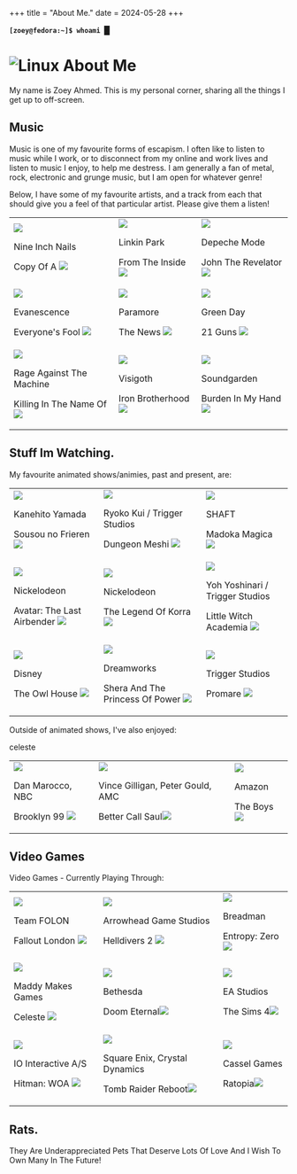 +++
title = "About Me."
date = 2024-05-28
+++

<main>
<p><b><code class="code" aria-hidden="true">[zoey@fedora:~]$ whoami </code><span class="cursor">█</span></b></p>
<h1 class="categoryHeader"><img src="/img/About/system-users-symbolic.svg" alt="Linux" class="categoryHeaderIcon" > About Me </h1>
<p>My name is Zoey Ahmed. This is my personal corner, sharing all the things I get up to off-screen.</p>
<div class="media">
  <h2 class="categoryHeader categoryHeaderH5">Music</h2>
  <p> Music is one of my favourite forms of escapism. I often like to listen to music while I work, or to disconnect from my online and work lives and listen to music I enjoy, to help me destress. I am generally a fan of metal, rock, electronic and grunge music, but I am open for whatever genre! </p>
  <p> Below, I have some of my favourite artists, and a track from each that should give you a feel of that particular artist. Please give them a listen!</p>
  <div class="mediaDiv">
    <table class="mediaTable">
      <tr>
        <td class="mediaILike">
            <a href="https://music.youtube.com/watch?v=-oSujWwiUdU&si=zhi0CSkSECcajy-w" target="_blank"><img class="coverArt" src="/img/WhoAmI/Music/NIN-Hesitation-Marks.jpg"></a>
            <p>Nine Inch Nails</p>
            <p>Copy Of A <img class="externalLink" src="/img/Generic/external-link-symbolic.svg"> </p>
        </td>
        <td class="mediaILike">
          <a href="https://music.youtube.com/watch?v=CLTW-9nFZIA&si=kBXKw8u_dehPHD1c" target="_blank"><img class="coverArt" src="/img/WhoAmI/Music/Linkin-Park-Meteora.jpg"></a>
          <p>Linkin Park</p>
          <p class="mediaTitle">From The Inside <img class="externalLink" src="/img/Generic/external-link-symbolic.svg"> </p>
        </td>
        <td class="mediaILike">
          <a href="https://music.youtube.com/watch?v=ZHI2tInxT0A&si=WwE4fHbYv_0YUrkW" target="_blank"><img class="coverArt" src="/img/WhoAmI/Music/Depeche_Mode_-_Playing_the_Angel.png"></a>
          <p>Depeche Mode</p>
          <p class="mediaTitle">John The Revelator <img class="externalLink" src="/img/Generic/external-link-symbolic.svg"> </p>
        </td>
      </tr>
      <tr>
        <td class="mediaILike">
          <a href="https://music.youtube.com/watch?v=AgMqrGrUpcU&si=U-YCIqdTRaFG1txb" target="_blank"><img class="coverArt" src="/img/WhoAmI/Music/Evanescence-Fallen.png"></a> 
          <p>Evanescence</p>
          <p class="mediaTitle">Everyone's Fool <img class="externalLink" src="/img/Generic/external-link-symbolic.svg"> </p>
        </td>
        <td class="mediaILike">
          <a href="https://music.youtube.com/watch?v=YSFa_wOZPXg&si=5zJLh-PUsqSBB2hp" target="_blank"><img class="coverArt" src="/img/WhoAmI/Music/Paramore-This-Is-Why.png"></a>
          <p>Paramore</p>
          <p class="mediaTitle">The News <img class="externalLink" src="/img/Generic/external-link-symbolic.svg"> </p>
        </td>
        <td class="mediaILike">
          <a href="https://music.youtube.com/watch?v=U0XcqF7rqHk&si=EFQ5CdijdJobBKOf" target="_blank"><img class="coverArt" src="/img/WhoAmI/Music/Green_Day-21st_Century-Breakdown-cover.jpg"></a>
          <p>Green Day</p>
          <p class="mediaTitle">21 Guns <img class="externalLink" src="/img/Generic/external-link-symbolic.svg"> </p>
        </td>
      </tr>
      <tr>
        <td class="mediaILike">
          <a href="https://music.youtube.com/watch?v=ctiKD8jtvV8&si=EKoctFzQSIZer2U1" target="_blank"><img class="coverArt" src="/img/WhoAmI/Music/RATM-RATM.jpeg"></a>
          <p>Rage Against The Machine</p>
          <p class="mediaTitle">Killing In The Name Of <img class="externalLink" src="/img/Generic/external-link-symbolic.svg"> </p>
        </td>
        <td class="mediaILike">
          <a href="https://music.youtube.com/watch?v=pVOE3wvnEKs&si=zIIrvnTX2LA45AqR" target="_blank"><img class="coverArt" src="/img/WhoAmI/Music/TheRevenantKing.jpg"></a>
          <p>Visigoth</p>
          <p class="mediaTitle">Iron Brotherhood <img class="externalLink" src="/img/Generic/external-link-symbolic.svg"> </p>
        </td>
        <td class="mediaILike">
          <a href="https://music.youtube.com/watch?v=k0JTyheCkAo&si=FAEPKW5ZqQPQQ9fM" target="_blank"><img class="coverArt" src="/img/WhoAmI/Music/Soundgarden-DownOnTheUpside.jpg"></a>
          <p>Soundgarden</p>
          <p class="mediaTitle">Burden In My Hand <img class="externalLink" src="/img/Generic/external-link-symbolic.svg"></p>
        </td>
      </tr>
    </table>
  </div>
</div>

<h2 class="categoryHeader categoryHeaderH5">Stuff Im Watching.</h2>
<!-- <p> <TODO> ADD INTRODUCTION TO SHOWS</TODO></p>  -->
<p> My favourite animated shows/animies, past and present, are:</p>
<div class="mediaDiv">
  <table class="mediaTable">
    <tr>
      <td class="mediaILike">
        <a href="https://myanimelist.net/anime/52991/Sousou_no_Frieren" target="_blank"><img class="coverArt" src="/img/WhoAmI/Shows/Frieren.png"></a>
        <p>Kanehito Yamada</p>
        <p class="mediaTitle">Sousou no Frieren <img class="externalLink" src="/img/Generic/external-link-symbolic.svg"></p>
      </td>
      <td class="mediaILike">
        <a href="https://myanimelist.net/anime/52701/Dungeon_Meshi" target="_blank"><img class="coverArt" src="/img/WhoAmI/Shows/DungeonMeshi.png"></a>
        <p>Ryoko Kui / Trigger Studios</p>
        <p class="mediaTitle">Dungeon Meshi <img class="externalLink" src="/img/Generic/external-link-symbolic.svg"></p>
      </td>
      <td class="mediaILike">
        <a href="https://myanimelist.net/anime/9756/Mahou_Shoujo_Madoka%E2%98%85Magica" target="_blank"><img class="coverArt" src="/img/WhoAmI/Shows/Madoka.png"></a>
        <p>SHAFT</p>
        <p class="mediaTitle">Madoka Magica <img class="externalLink" src="/img/Generic/external-link-symbolic.svg"></p>
      </td>
    </tr>
    <tr>
      <td class="mediaILike">
        <a href="https://www.imdb.com/title/tt0417299/" target="_blank"><img class="coverArt" src="/img/WhoAmI/Shows/avatar.png"></a>
        <p>Nickelodeon</p>
        <p class="mediaTitle">Avatar: The Last Airbender <img class="externalLink" src="/img/Generic/external-link-symbolic.svg"></p>
      </td>
      <td class="mediaILike">
        <a href="https://www.imdb.com/title/tt3830016/" target="_blank"><img class="coverArt" src="/img/WhoAmI/Shows/korra.png"></a>
        <p>Nickelodeon</p>
        <p class="mediaTitle">The Legend Of Korra <img class="externalLink" src="/img/Generic/external-link-symbolic.svg"></p>
      </td>
      <td class="mediaILike">
        <a href="https://myanimelist.net/anime/33489/Little_Witch_Academia_TV?q=LITTLE%20WITCH&cat=anime" target="_blank"><img class="coverArt" src="/img/WhoAmI/Shows/LWA.png"></a>
        <p>Yoh Yoshinari / Trigger Studios</p>
        <p class="mediaTitle">Little Witch Academia <img class="externalLink" src="/img/Generic/external-link-symbolic.svg"></p>
      </td>
    </tr>
    <tr>
      <td class="mediaILike">
        <a href="https://www.imdb.com/title/tt8050756/" target="_blank"><img class="coverArt" src="/img/WhoAmI/Shows/OwlHouse.png"></a>
        <p>Disney</p>
        <p class="mediaTitle">The Owl House <img class="externalLink" src="/img/Generic/external-link-symbolic.svg"></p>
      </td>
      <td class="mediaILike">
        <a href="https://www.imdb.com/title/tt7745956/" target="_blank"><img class="coverArt" src="/img/WhoAmI/Shows/Shera.png"></a>
        <p>Dreamworks</p>
        <p class="mediaTitle">Shera And The Princess Of Power <img class="externalLink" src="/img/Generic/external-link-symbolic.svg"></p>
      </td>
      <td class="mediaILike">
        <a href="https://myanimelist.net/anime/35848/Promare?q=ppromare&cat=anime" target="_blank"><img class="coverArt" src="/img/WhoAmI/Shows/promare.png"></a>
        <p>Trigger Studios</p>
        <p class="mediaTitle">Promare <img class="externalLink" src="/img/Generic/external-link-symbolic.svg"></p>
      </td>
    </tr>
  </table>
</div>
<p> Outside of animated shows, I've also enjoyed: </p>

<div class="mediaDiv">
  <table class="mediaTable">
    <tr>
      <td class="mediaILike">
        <a href="https://www.imdb.com/title/tt2467372/" target="_blank"><img class="coverArt" src="/img/WhoAmI/Shows/brooklyn99.webp"></a>
        <p>Dan Marocco, NBC</p>
        <p class="mediaTitle">Brooklyn 99 <img class="externalLink" src="/img/Generic/external-link-symbolic.svg"></p>
      </td>
      <td class="mediaILike">
        <a href="https://www.imdb.com/title/tt3032476/?ref_=nv_sr_srsg_0_tt_8_nm_0_in_0_q_better%2520call%2520sau" target="_blank"><img class="coverArt" src="/img/WhoAmI/Shows/BCS.png"></a>
        <p>Vince Gilligan, Peter Gould, AMC</p>
        <p class="mediaTitle">Better Call Saul<img class="externalLink" src="/img/Generic/external-link-symbolic.svg"></p>
      </td>
      <td class="mediaILike">
        <a href="https://www.imdb.com/title/tt1190634/?ref_=nv_sr_srsg_1_tt_6_nm_1_in_0_q_the%2520boys" target="_blank"><img class="coverArt" src="/img/WhoAmI/Shows/theBoys.png"></a>
        <p>Amazon</p>
        <p class="mediaTitle">The Boys <img class="externalLink" src="/img/Generic/external-link-symbolic.svg"></p>
      </td>celeste
    </tr>
  </table>
</div>

<h2 class="categoryHeader categoryHeaderH5">Video Games</h2>
<p> Video Games - Currently Playing Through:</p>    

<div class="mediaDiv">
  <table class="mediaTable">
    <tr>
      <td class="mediaILike">
        <a href="https://www.gog.com/en/game/fallout_london" target="_blank"><img class="coverArt" src="/img/WhoAmI/VideoGames/falloutLondon.png"></a>
        <p>Team FOLON</p>
        <p class="mediaTitle">Fallout London <img class="externalLink" src="/img/Generic/external-link-symbolic.svg"></p>
      </td>
      <td class="mediaILike">
        <a href="https://store.steampowered.com/app/553850/HELLDIVERS_2/" target="_blank"><img class="coverArt" src="/img/WhoAmI/VideoGames/helldivers.png"></a>
        <p>Arrowhead Game Studios</p>
        <p class="mediaTitle">Helldivers 2 <img class="externalLink" src="/img/Generic/external-link-symbolic.svg"></p>
      </td>
      <td class="mediaILike">
        <a href="https://store.steampowered.com/app/714070/Entropy__Zero/" target="_blank"><img class="coverArt" src="/img/WhoAmI/VideoGames/entropyZero.png"></a>
        <p>Breadman	</p>
        <p class="mediaTitle">Entropy: Zero<img class="externalLink" src="/img/Generic/external-link-symbolic.svg"></p>
      </td>
    </tr>
    <tr>
      <td class="mediaILike">
        <a href="https://store.steampowered.com/app/504230/Celeste/" target="_blank"><img class="coverArt" src="/img/WhoAmI/VideoGames/celeste.png"></a>
        <p>Maddy Makes Games </p>
        <p class="mediaTitle">Celeste <img class="externalLink" src="/img/Generic/external-link-symbolic.svg"></p>
      </td>
      <td class="mediaILike">
        <a href="https://store.steampowered.com/app/782330/DOOM_Eternal/" target="_blank"><img class="coverArt" src="/img/WhoAmI/VideoGames/doomEternal.png"></a>
        <p>Bethesda</p>
        <p class="mediaTitle">Doom Eternal<img class="externalLink" src="/img/Generic/external-link-symbolic.svg"></p>
      </td>
      <td class="mediaILike">
        <a href="https://store.steampowered.com/app/1222670/The_Sims_4/" target="_blank"><img class="coverArt" src="/img/WhoAmI/VideoGames/sims4.png"></a>
        <p>EA Studios</p>
        <p class="mediaTitle">The Sims 4<img class="externalLink" src="/img/Generic/external-link-symbolic.svg"></p>
    </tr>
    <tr>
      <td class="mediaILike">
        <a href="https://store.steampowered.com/app/1659040/HITMAN_World_of_Assassination/" target="_blank"><img class="coverArt" src="/img/WhoAmI/VideoGames/hitmanWOA.png"></a>
        <p>IO Interactive A/S</p>
        <p class="mediaTitle">Hitman: WOA <img class="externalLink" src="/img/Generic/external-link-symbolic.svg"></p>
      </td>
      <td class="mediaILike">
        <a href="https://store.steampowered.com/app/203160/Tomb_Raider/" target="_blank"><img class="coverArt" src="/img/WhoAmI/VideoGames/tombRaider.png"></a>
        <p>Square Enix, Crystal Dynamics</p>
        <p class="mediaTitle">Tomb Raider Reboot<img class="externalLink" src="/img/Generic/external-link-symbolic.svg"></p>
      </td>
      <td class="mediaILike">
        <a href="https://store.steampowered.com/app/2244130/Ratopia/" target="_blank"><img class="coverArt" src="/img/WhoAmI/VideoGames/ratopia.png"></a>
        <p>Cassel Games </p>
        <p class="mediaTitle">Ratopia<img class="externalLink" src="/img/Generic/external-link-symbolic.svg"></p>
    </tr>
  </table>
</div>
<h2 class="categoryHeader categoryHeaderH5">Rats.</h2>
<p> They Are Underappreciated Pets That Deserve Lots Of Love And I Wish To Own Many In The Future! </p>
</main>